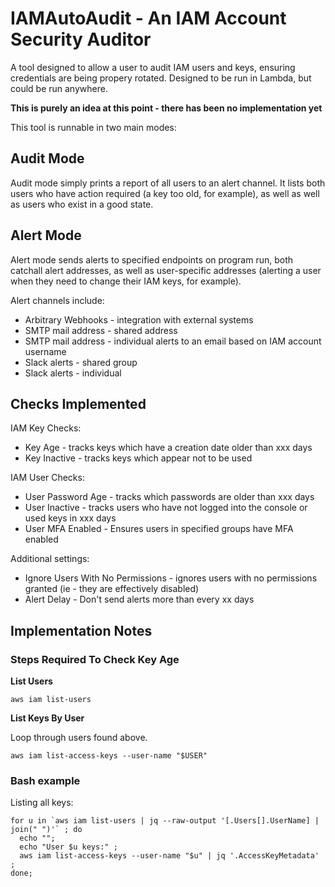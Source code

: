 # IAMAutoAudit - An IAM Account Security Auditor

A tool designed to allow a user to audit IAM users and keys, ensuring credentials are being propery rotated. Designed to be run in Lambda, but could be run anywhere.

**This is purely an idea at this point - there has been no implementation yet**

This tool is runnable in two main modes:

## Audit Mode
Audit mode simply prints a report of all users to an alert channel. It lists both users who have action required (a key too old, for example),
as well as well as users who exist in a good state.

## Alert Mode
Alert mode sends alerts to specified endpoints on program run, both catchall alert addresses, as well as user-specific addresses (alerting a user when they need to change their IAM keys, for example).

Alert channels include:

 * Arbitrary Webhooks - integration with external systems
 * SMTP mail address - shared address
 * SMTP mail address - individual alerts to an email based on IAM account username
 * Slack alerts - shared group
 * Slack alerts - individual

## Checks Implemented

IAM Key Checks:
 * Key Age - tracks keys which have a creation date older than xxx days
 * Key Inactive - tracks keys which appear not to be used

IAM User Checks:
 * User Password Age - tracks which passwords are older than xxx days
 * User Inactive - tracks users who have not logged into the console or used keys in xxx days
 * User MFA Enabled - Ensures users in specified groups have MFA enabled

Additional settings:
 * Ignore Users With No Permissions - ignores users with no permissions granted (ie - they are effectively disabled)
 * Alert Delay - Don't send alerts more than every xx days

## Implementation Notes

### Steps Required To Check Key Age

**List Users**

`aws iam list-users`

**List Keys By User**

Loop through users found above.

`aws iam list-access-keys --user-name "$USER"`



### Bash example

Listing all keys:

```
for u in `aws iam list-users | jq --raw-output '[.Users[].UserName] | join(" ")'` ; do
  echo "";
  echo "User $u keys:" ;
  aws iam list-access-keys --user-name "$u" | jq '.AccessKeyMetadata' ;
done;
```

